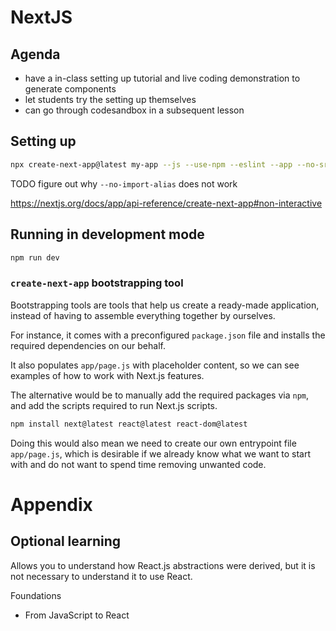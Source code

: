 # NextJS

## Agenda

- have a in-class setting up tutorial and live coding demonstration to generate components
- let students try the setting up themselves
- can go through codesandbox in a subsequent lesson

## Setting up

```bash
npx create-next-app@latest my-app --js --use-npm --eslint --app --no-src-dir --no-tailwind --no-import-alias
```

TODO figure out why `--no-import-alias` does not work

https://nextjs.org/docs/app/api-reference/create-next-app#non-interactive

## Running in development mode

```bash
npm run dev
```

### `create-next-app` bootstrapping tool

Bootstrapping tools are tools that help us create a ready-made application, instead of having to assemble everything together by ourselves.

For instance, it comes with a preconfigured `package.json` file and installs the required dependencies on our behalf.

It also populates `app/page.js` with placeholder content, so we can see examples of how to work with Next.js features.

The alternative would be to manually add the required packages via `npm`, and add the scripts required to run Next.js scripts.

```bash
npm install next@latest react@latest react-dom@latest
```

Doing this would also mean we need to create our own entrypoint file `app/page.js`, which is desirable if we already know what we want to start with and do not want to spend time removing unwanted code.

# Appendix

## Optional learning

Allows you to understand how React.js abstractions were derived, but it is not necessary to understand it to use React.

Foundations

- From JavaScript to React
